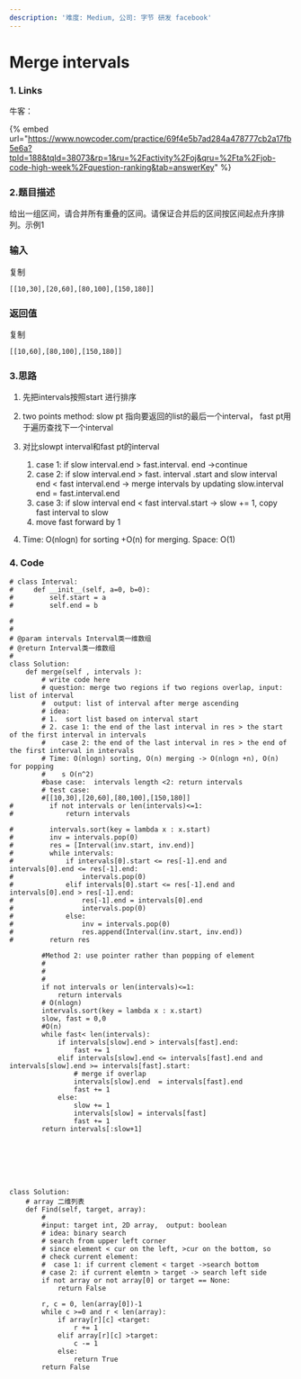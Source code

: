 ```yaml
---
description: '难度: Medium, 公司: 字节 研发 facebook'
---
```


# Merge intervals

### 1. Links

牛客：

{% embed url="https://www.nowcoder.com/practice/69f4e5b7ad284a478777cb2a17fb5e6a?tpId=188&tqId=38073&rp=1&ru=%2Factivity%2Foj&qru=%2Fta%2Fjob-code-high-week%2Fquestion-ranking&tab=answerKey" %}

### 2.题目描述

给出一组区间，请合并所有重叠的区间。请保证合并后的区间按区间起点升序排列。示例1

### 输入

复制

```
[[10,30],[20,60],[80,100],[150,180]]
```

### 返回值

复制

```
[[10,60],[80,100],[150,180]]
```

### 3.思路

1. 先把intervals按照start 进行排序
2. two points method: slow pt 指向要返回的list的最后一个interval， fast pt用于遍历查找下一个interval
3.  对比slowpt interval和fast pt的interval

    1. case 1:  if slow interval.end  > fast.interval. end ->continue
    2. case 2: if slow interval.end > fast. interval .start and slow interval end < fast interval.end -> merge intervals by updating slow.interval end = fast.interval.end
    3. case 3: if slow interval end < fast interval.start -> slow += 1, copy fast interval to slow
    4. move fast forward by 1


4. Time: O(nlogn) for sorting  +O(n) for merging. Space: O(1)

### 4. Code

```
# class Interval:
#     def __init__(self, a=0, b=0):
#         self.start = a
#         self.end = b

#
# 
# @param intervals Interval类一维数组 
# @return Interval类一维数组
#
class Solution:
    def merge(self , intervals ):
        # write code here
        # question: merge two regions if two regions overlap, input: list of interval
        #  output: list of interval after merge ascending 
        # idea: 
        # 1.  sort list based on interval start
        # 2. case 1: the end of the last interval in res > the start of the first interval in intervals
        #    case 2: the end of the last interval in res > the end of the first interval in intervals
        # Time: O(nlogn) sorting, O(n) merging -> O(nlogn +n), O(n) for popping
        #    s O(n^2)
        #base case:  intervals length <2: return intervals
        # test case: 
        #[[10,30],[20,60],[80,100],[150,180]]
#         if not intervals or len(intervals)<=1:
#             return intervals
        
#         intervals.sort(key = lambda x : x.start)
#         inv = intervals.pop(0)
#         res = [Interval(inv.start, inv.end)]
#         while intervals:
#             if intervals[0].start <= res[-1].end and intervals[0].end <= res[-1].end:
#                 intervals.pop(0)
#             elif intervals[0].start <= res[-1].end and intervals[0].end > res[-1].end:
#                 res[-1].end = intervals[0].end
#                 intervals.pop(0)
#             else:
#                 inv = intervals.pop(0)
#                 res.append(Interval(inv.start, inv.end))
#         return res
    
        #Method 2: use pointer rather than popping of element
        #    
        #
        #
        if not intervals or len(intervals)<=1:
            return intervals
        # O(nlogn)
        intervals.sort(key = lambda x : x.start)
        slow, fast = 0,0
        #O(n)
        while fast< len(intervals):
            if intervals[slow].end > intervals[fast].end:
                fast += 1
            elif intervals[slow].end <= intervals[fast].end and intervals[slow].end >= intervals[fast].start:
                # merge if overlap
                intervals[slow].end  = intervals[fast].end
                fast += 1
            else:
                slow += 1
                intervals[slow] = intervals[fast]
                fast += 1
        return intervals[:slow+1]
                
                
            
        
        
```

```
    
class Solution:
    # array 二维列表
    def Find(self, target, array):
        #
        #input: target int, 2D array,  output: boolean 
        # idea: binary search
        # search from upper left corner
        # since element < cur on the left, >cur on the bottom, so
        # check current element:
        #  case 1: if current clement < target ->search bottom
        # case 2: if current elemtn > target -> search left side
        if not array or not array[0] or target == None:
            return False
        
        r, c = 0, len(array[0])-1
        while c >=0 and r < len(array):
            if array[r][c] <target:
                r += 1
            elif array[r][c] >target:
                c -= 1
            else:
                return True
        return False
```
